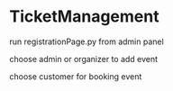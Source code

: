 # TicketManagement


run registrationPage.py from admin panel


choose admin or organizer to add event 

choose customer for booking event 

